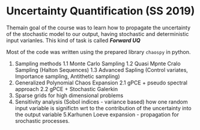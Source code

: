 # Uncertainty Quantification (SS 2019)
Themain goal of the course was to learn how to propagate the uncertainty of the stochastic model to our output, 
having stochastic and deterministic input varianles. This kind of task is called **_Forward UQ_**

Most of the code was written using the prepared library `chaospy` in python.

1. Sampling methods
  1.1 Monte Carlo Sampling
  1.2 Quasi Mpnte Cralo Sampling (Halton Sequences)
  1.3 Advanced Sapling (Control variates, Importance sampling, Antithetic sampling)
2. Generalized Polynomial Chaos Expansion
  2.1 gPCE + pseudo spectral approach
  2.2 gPCE + Stochastic Galerkin
3. Sparse grids for high dimensional problems
4. Sensitivity analysis (Sobol indices - variance based)
   how one random input variable is significtn wrt to the contribution of the uncertainty into the output variable
5.Karhunen Loeve expansion - propagation for srochastic processes.
